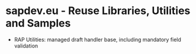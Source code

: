 # sapdev.eu - Reuse Libraries, Utilities and Samples
- RAP Utilities: managed draft handler base, including mandatory field validation  
